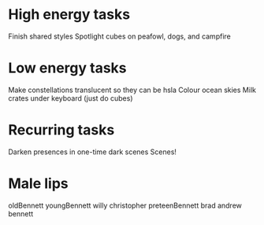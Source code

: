 # High energy tasks
Finish shared styles
Spotlight cubes on peafowl, dogs, and campfire

# Low energy tasks
Make constellations translucent so they can be hsla
Colour ocean skies
Milk crates under keyboard (just do cubes)

# Recurring tasks
Darken presences in one-time dark scenes
Scenes!

# Male lips
oldBennett
youngBennett
willy
christopher
preteenBennett
brad
andrew
bennett
